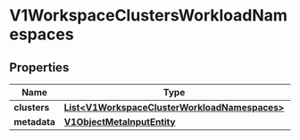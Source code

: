 # V1WorkspaceClustersWorkloadNamespaces

## Properties
Name | Type | Description | Notes
------------ | ------------- | ------------- | -------------
**clusters** | [**List&lt;V1WorkspaceClusterWorkloadNamespaces&gt;**](V1WorkspaceClusterWorkloadNamespaces.md) |  |  [optional]
**metadata** | [**V1ObjectMetaInputEntity**](V1ObjectMetaInputEntity.md) |  |  [optional]
